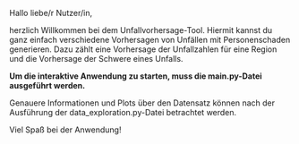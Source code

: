 Hallo liebe/r Nutzer/in,

herzlich Willkommen bei dem Unfallvorhersage-Tool.
Hiermit kannst du ganz einfach verschiedene Vorhersagen von Unfällen mit Personenschaden generieren.
Dazu zählt eine Vorhersage der Unfallzahlen für eine Region und die Vorhersage der Schwere eines Unfalls.

**Um die interaktive Anwendung zu starten, muss die main.py-Datei ausgeführt werden.** 

Genauere Informationen und Plots über den Datensatz können nach der Ausführung der data_exploration.py-Datei betrachtet werden.

Viel Spaß bei der Anwendung!
